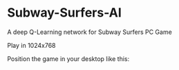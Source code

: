# Subway-Surfers-AI

A deep Q-Learning network for Subway Surfers PC Game

Play in 1024x768

Position the game in your desktop like this:
